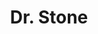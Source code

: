 ---
layout: lecteur.njk
tags : stone

title : Dr. Stone
episode : 23
saison : 1
iframe : https://dood.to/e/jorofi0l615a

cc :  VostFr
---